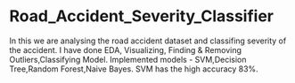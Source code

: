 # Road_Accident_Severity_Classifier
In this we are analysing the road accident dataset and classifing severity of the accident.
I have done EDA, Visualizing, Finding & Removing Outliers,Classifying Model.
Implemented models - SVM,Decision Tree,Random Forest,Naive Bayes.
SVM has the high accuracy 83%.
